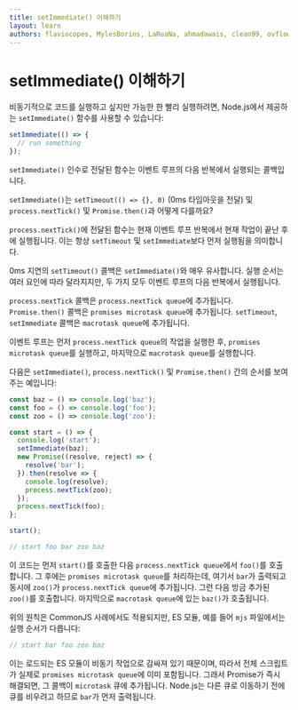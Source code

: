 ```yaml
---
title: setImmediate() 이해하기
layout: learn
authors: flaviocopes, MylesBorins, LaRuaNa, ahmadawais, clean99, ovflowd
---
```


# setImmediate() 이해하기

비동기적으로 코드를 실행하고 싶지만 가능한 한 빨리 실행하려면, Node.js에서 제공하는 `setImmediate()` 함수를 사용할 수 있습니다:

```js
setImmediate(() => {
  // run something
});
```

`setImmediate()` 인수로 전달된 함수는 이벤트 루프의 다음 반복에서 실행되는 콜백입니다.

`setImmediate()`는 `setTimeout(() => {}, 0)` (0ms 타임아웃을 전달) 및 `process.nextTick()` 및 `Promise.then()`과 어떻게 다를까요?

`process.nextTick()`에 전달된 함수는 현재 이벤트 루프 반복에서 현재 작업이 끝난 후에 실행됩니다. 이는 항상 `setTimeout` 및 `setImmediate`보다 먼저 실행됨을 의미합니다.

0ms 지연의 `setTimeout()` 콜백은 `setImmediate()`와 매우 유사합니다. 실행 순서는 여러 요인에 따라 달라지지만, 두 가지 모두 이벤트 루프의 다음 반복에서 실행됩니다.

`process.nextTick` 콜백은 `process.nextTick queue`에 추가됩니다. `Promise.then()` 콜백은 `promises microtask queue`에 추가됩니다. `setTimeout`, `setImmediate` 콜백은 `macrotask queue`에 추가됩니다.

이벤트 루프는 먼저 `process.nextTick queue`의 작업을 실행한 후, `promises microtask queue`를 실행하고, 마지막으로 `macrotask queue`를 실행합니다.

다음은 `setImmediate()`, `process.nextTick()` 및 `Promise.then()` 간의 순서를 보여주는 예입니다:

```js
const baz = () => console.log('baz');
const foo = () => console.log('foo');
const zoo = () => console.log('zoo');

const start = () => {
  console.log('start');
  setImmediate(baz);
  new Promise((resolve, reject) => {
    resolve('bar');
  }).then(resolve => {
    console.log(resolve);
    process.nextTick(zoo);
  });
  process.nextTick(foo);
};

start();

// start foo bar zoo baz
```

이 코드는 먼저 `start()`를 호출한 다음 `process.nextTick queue`에서 `foo()`를 호출합니다. 그 후에는 `promises microtask queue`를 처리하는데, 여기서 `bar`가 출력되고 동시에 `zoo()`가 `process.nextTick queue`에 추가됩니다. 그런 다음 방금 추가된 `zoo()`를 호출합니다. 마지막으로 `macrotask queue`에 있는 `baz()`가 호출됩니다.

위의 원칙은 CommonJS 사례에서도 적용되지만, ES 모듈, 예를 들어 `mjs` 파일에서는 실행 순서가 다릅니다:

```js
// start bar foo zoo baz
```

이는 로드되는 ES 모듈이 비동기 작업으로 감싸져 있기 때문이며, 따라서 전체 스크립트가 실제로 `promises microtask queue`에 이미 포함됩니다. 그래서 Promise가 즉시 해결되면, 그 콜백이 `microtask` 큐에 추가됩니다. Node.js는 다른 큐로 이동하기 전에 큐를 비우려고 하므로 `bar`가 먼저 출력됩니다.
